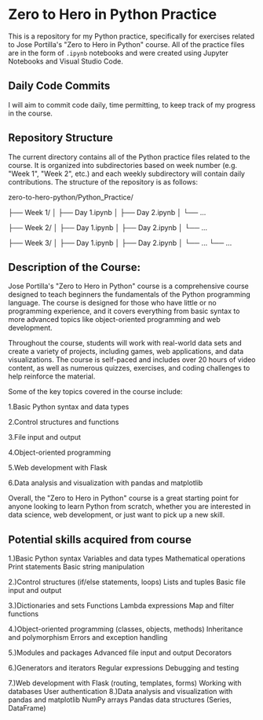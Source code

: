 # Zero to Hero in Python Practice

This is a repository for my Python practice, specifically for exercises related to Jose Portilla's "Zero to Hero in Python" course. All of the practice files are in the form of `.ipynb` notebooks and were created using Jupyter Notebooks and Visual Studio Code.

## Daily Code Commits

I will aim to commit code daily, time permitting, to keep track of my progress in the course.

## Repository Structure

The current directory contains all of the Python practice files related to the course. It is organized into subdirectories based on week number (e.g. "Week 1", "Week 2", etc.) and each weekly subdirectory will contain daily contributions. The structure of the repository is as follows:

zero-to-hero-python/Python_Practice/  

├── Week 1/
│ ├── Day 1.ipynb
│ ├── Day 2.ipynb
│ └── ...  

├── Week 2/
│ ├── Day 1.ipynb
│ ├── Day 2.ipynb
│ └── ...  

├── Week 3/
│ ├── Day 1.ipynb
│ ├── Day 2.ipynb
│ └── ...
└── ...

## Description of the Course:

Jose Portilla's "Zero to Hero in Python" course is a comprehensive course designed to teach beginners the fundamentals of the Python programming language. The course is designed for those who have little or no programming experience, and it covers everything from basic syntax to more advanced topics like object-oriented programming and web development.

Throughout the course, students will work with real-world data sets and create a variety of projects, including games, web applications, and data visualizations. The course is self-paced and includes over 20 hours of video content, as well as numerous quizzes, exercises, and coding challenges to help reinforce the material.

Some of the key topics covered in the course include:

1.Basic Python syntax and data types  

2.Control structures and functions  

3.File input and output  

4.Object-oriented programming  

5.Web development with Flask  

6.Data analysis and visualization with pandas and matplotlib  

Overall, the "Zero to Hero in Python" course is a great starting point for anyone looking to learn Python from scratch, whether you are interested in data science, web development, or just want to pick up a new skill.


## Potential skills acquired from course

1.)Basic Python syntax
Variables and data types
Mathematical operations
Print statements
Basic string manipulation  

2.)Control structures (if/else statements, loops)
Lists and tuples
Basic file input and output  

3.)Dictionaries and sets
Functions
Lambda expressions
Map and filter functions  

4.)Object-oriented programming (classes, objects, methods)
Inheritance and polymorphism
Errors and exception handling  

5.)Modules and packages
Advanced file input and output
Decorators  

6.)Generators and iterators
Regular expressions
Debugging and testing  

7.)Web development with Flask (routing, templates, forms)
Working with databases
User authentication
8.)Data analysis and visualization with pandas and matplotlib
NumPy arrays
Pandas data structures (Series, DataFrame)
